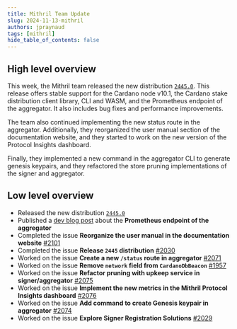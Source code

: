 ```yaml
---
title: Mithril Team Update
slug: 2024-11-13-mithril
authors: jpraynaud
tags: [mithril]
hide_table_of_contents: false
---
```


## High level overview

This week, the Mithril team released the new distribution [`2445.0`](https://github.com/input-output-hk/mithril/releases/tag/2445.0). This release offers stable support for the Cardano node v10.1, the Cardano stake distribution client library, CLI and WASM, and the Prometheus endpoint of the aggregator. It also includes bug fixes and performance improvements.

The team also continued implementing the new status route in the aggregator. Additionally, they reorganized the user manual section of the documentation website, and they started to work on the new version of the Protocol Insights dashboard.

Finally, they implemented a new command in the aggregator CLI to generate genesis keypairs, and they refactored the store pruning implementations of the signer and aggregator.

## Low level overview

- Released the new distribution [`2445.0`](https://github.com/input-output-hk/mithril/releases/tag/2445.0)
- Published a [dev blog post](https://mithril.network/doc/dev-blog/2024/11/07/mithril-aggregator-prometheus-endpoint) about the **Prometheus endpoint of the aggregator**
- Completed the issue **Reorganize the user manual in the documentation website** [#2101](https://github.com/input-output-hk/mithril/issues/2101)
- Completed the issue **Release `2445` distribution** [#2030](https://github.com/input-output-hk/mithril/issues/2030)
- Worked on the issue **Create a new `/status` route in aggregator** [#2071](https://github.com/input-output-hk/mithril/issues/2071)
- Worked on the issue **Remove `network` field from `CardanoDbBeacon`** [#1957](https://github.com/input-output-hk/mithril/issues/1957)
- Worked on the issue **Refactor pruning with upkeep service in signer/aggregator** [#2075](https://github.com/input-output-hk/mithril/issues/2075)
- Worked on the issue **Implement the new metrics in the Mithril Protocol Insights dashboard** [#2076](https://github.com/input-output-hk/mithril/issues/2076)
- Worked on the issue **Add command to create Genesis keypair in aggregator** [#2074](https://github.com/input-output-hk/mithril/issues/2074)
- Worked on the issue **Explore Signer Registration Solutions** [#2029](https://github.com/input-output-hk/mithril/issues/2029)
